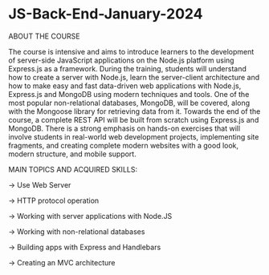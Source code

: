 # JS-Back-End-January-2024
ABOUT THE COURSE

The course is intensive and aims to introduce learners to the development of server-side JavaScript applications on the Node.js platform using Express.js as a framework. During the training, students will understand how to create a server with Node.js, learn the server-client architecture and how to make easy and fast data-driven web applications with Node.js, Express.js and MongoDB using modern techniques and tools. One of the most popular non-relational databases, MongoDB, will be covered, along with the Mongoose library for retrieving data from it. Towards the end of the course, a complete REST API will be built from scratch using Express.js and MongoDB. There is a strong emphasis on hands-on exercises that will involve students in real-world web development projects, implementing site fragments, and creating complete modern websites with a good look, modern structure, and mobile support.

MAIN TOPICS AND ACQUIRED SKILLS:

-> Use Web Server

-> HTTP protocol operation

-> Working with server applications with Node.JS

-> Working with non-relational databases

-> Building apps with Express and Handlebars

-> Creating an MVC architecture

